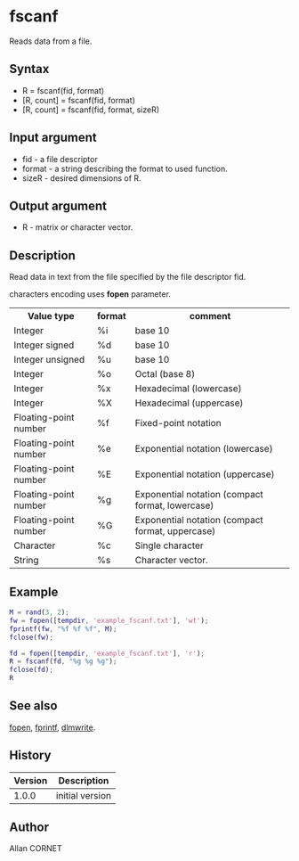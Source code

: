 # fscanf

Reads data from a file.

## Syntax

- R = fscanf(fid, format)
- [R, count] = fscanf(fid, format)
- [R, count] = fscanf(fid, format, sizeR)

## Input argument

- fid - a file descriptor
- format - a string describing the format to used function.
- sizeR - desired dimensions of R.

## Output argument

- R - matrix or character vector.

## Description

  <p>Read data in text from the file specified by the file descriptor fid.</p>
  <p>characters encoding uses <b>fopen</b> parameter.</p>
  <table style="width:100%">
    <tr>
      <th>Value type</th>
      <th>format</th>
      <th>comment</th>
    </tr>
    <tr>
      <td>Integer</td>
      <td>%i</td>
      <td>base 10</td>
    </tr>
    <tr>
      <td>Integer signed</td>
      <td>%d</td>
      <td>base 10</td>
    </tr>
    <tr>
      <td>Integer unsigned</td>
      <td>%u</td>
      <td>base 10</td>
    </tr>
    <tr>
      <td>Integer</td>
      <td>%o</td>
      <td>Octal (base 8)</td>
    </tr>
    <tr>
      <td>Integer</td>
      <td>%x</td>
      <td>Hexadecimal (lowercase)</td>
    </tr>
    <tr>
      <td>Integer</td>
      <td>%X</td>
      <td>Hexadecimal (uppercase)</td>
    </tr>
    <tr>
      <td>Floating-point number</td>
      <td>%f</td>
      <td>Fixed-point notation</td>
    </tr>
    <tr>
      <td>Floating-point number</td>
      <td>%e</td>
      <td>Exponential notation (lowercase)</td>
    </tr>
    <tr>
      <td>Floating-point number</td>
      <td>%E</td>
      <td>Exponential notation (uppercase)</td>
    </tr>
    <tr>
      <td>Floating-point number</td>
      <td>%g</td>
      <td>Exponential notation (compact format, lowercase)</td>
    </tr>
    <tr>
      <td>Floating-point number</td>
      <td>%G</td>
      <td>Exponential notation (compact format, uppercase)</td>
    </tr>
    <tr>
      <td>Character</td>
      <td>%c</td>
      <td>Single character</td>
    </tr>
    <tr>
      <td>String</td>
      <td>%s</td>
      <td>Character vector.</td>
    </tr>
  </table>

## Example

```matlab
M = rand(3, 2);
fw = fopen([tempdir, 'example_fscanf.txt'], 'wt');
fprintf(fw, "%f %f %f", M);
fclose(fw);

fd = fopen([tempdir, 'example_fscanf.txt'], 'r');
R = fscanf(fd, "%g %g %g");
fclose(fd);
R
```

## See also

[fopen](fopen.md), [fprintf](fprintf.md), [dlmwrite](dlmwrite.md).

## History

| Version | Description     |
| ------- | --------------- |
| 1.0.0   | initial version |

## Author

Allan CORNET
